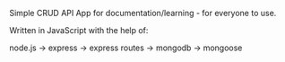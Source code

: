 Simple CRUD API App for documentation/learning - for everyone to use. 

Written in JavaScript with the help of:

node.js
 -> express
  -> express routes
 -> mongodb
  -> mongoose